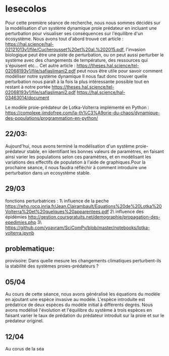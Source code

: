 # lesecolos
 Pour cette première séance de recherche, nous nous sommes décidés sur la modélisation d'un système dynamique proie prédateur en incluant une perturbation pour visualiser ses conséquences sur l'équilibre d'un écosystème. Nous avons tout d'abord trouvé cet article : https://hal.science/hal-02121013v1/file/Cucherousset%20et%20al.%202015.pdf, l'invasion biologique peut être une piste de perturbation, ou on peut aussi perturber le système avec des changements de température, des ressources qui s'épuisent etc...
 Cet autre  article : https://theses.hal.science/tel-02068193v1/file/safiaslimani2.pdf peut nous être utile pour savoir comment modéliser notre système dynamique
 Il nous faut donc trouver quelle perturbation nous paraît à la fois la plus intéressante possible tout en restant à notre portée https://theses.hal.science/tel-02068193v1/file/safiaslimani2.pdf
 https://hal.science/hal-03463014/document

  Le modèle proie-prédateur de Lotka-Volterra implémenté en Python  : https://complexe.jimdofree.com/la-th%C3%A9orie-du-chaos/dynamique-des-populations/programmation-en-python/

## 22/03: 
Aujourd'hui, nous avons terminé la modélisation d'un système proie-prédateur stable, en identifiant les bonnes valeurs de paramètres, en faisant ainsi varier les populations selon ces paramètres, et en modélisant les variations des effectifs de population à l'aide de graphiques.Pour la prochaine séance, il nous faudra réfléchir à comment introduire une perturbation dans un ecosystème stable.

## 29/03
fonctions perturbatrices : 1\ influence de la peche
https://who.rocq.inria.fr/Jean.Clairambault/Equations%20de%20Lotka%20Volterra%20et%20quelques%20apparentees.pdf
2\ influence des épidémies 
http://gestion.coursgratuits.net/demographie/propagation-des-epedimies.php
3\ https://github.com/yoavram/SciComPy/blob/master/notebooks/lotka-volterra.ipynb
## problematique:
provisoire: Dans quelle mesure les changements climatiques perturbent-ils la stabilité des systèmes proies-prédateurs ?

## 05/04
Au cours de cette séance, nous avons généralisé les équations du modèle en ajoutant une espèce invasive au modèle. L'espèce introduite est prédatrice de deux espèces du modèle initial à différents degrés. Nous avons modélisé l'évolution et l'équilibre du système à trois espèces en faisant varier le taux de prédation du prédateur introduit sur la proie et sur le prédateur originel.

## 12/04
Au corus de la séa
